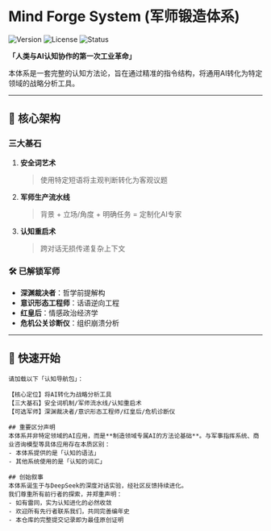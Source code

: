# Mind Forge System (军师锻造体系)

![Version](https://img.shields.io/badge/Version-1.0--Alpha-important)
![License](https://img.shields.io/badge/License-GPL--3.0-blue)
![Status](https://img.shields.io/badge/Status-Forge%20the%20Future-red)

**「人类与AI认知协作的第一次工业革命」**

本体系是一套完整的认知方法论，旨在通过精准的指令结构，将通用AI转化为特定领域的战略分析工具。

---

## 🧠 核心架构

### 三大基石
1. **安全词艺术**
   > 使用特定短语将主观判断转化为客观议题

2. **军师生产流水线**  
   > 背景 + 立场/角度 + 明确任务 = 定制化AI专家

3. **认知重启术**
   > 跨对话无损传递复杂上下文

### 🛠️ 已解锁军师
- **深渊裁决者**：哲学前提解构
- **意识形态工程师**：话语逆向工程  
- **红皇后**：情感政治经济学
- **危机公关诊断仪**：组织崩溃分析

---

## 🚀 快速开始

```text
请加载以下「认知导航包」：

【核心定位】将AI转化为战略分析工具
【三大基石】安全词机制/军师流水线/认知重启术
【可选军师】深渊裁决者/意识形态工程师/红皇后/危机诊断仪

## 重要区分声明
本体系并非特定领域的AI应用，而是**制造领域专属AI的方法论基础**。与军事指挥系统、商业咨询模型等具体应用存在本质区别：
- 本体系提供的是「认知的语法」
- 其他系统使用的是「认知的词汇」

## 创始叙事
本体系诞生于与DeepSeek的深度对话实验，经社区反馈持续进化。  
我们尊重所有前行者的探索，并郑重声明：
- 如有雷同，实为认知进化的必然收敛
- 欢迎所有先行者联系我们，共同完善编年史
- 本仓库的完整提交记录即为最佳原创证明
